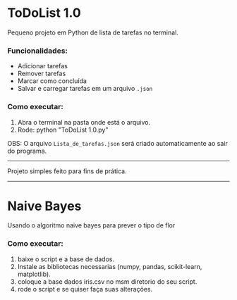 # ToDoList 1.0

Pequeno projeto em Python de lista de tarefas no terminal.

### Funcionalidades:
- Adicionar tarefas
- Remover tarefas
- Marcar como concluída
- Salvar e carregar tarefas em um arquivo `.json`

### Como executar:
1. Abra o terminal na pasta onde está o arquivo.
2. Rode:
python "ToDoList 1.0.py"

OBS: O arquivo `Lista_de_tarefas.json` será criado automaticamente ao sair do programa.

---

Projeto simples feito para fins de prática.

---

# Naive Bayes

Usando o algoritmo naive bayes para prever o tipo de flor

### Como executar:
1. baixe o script e a base de dados.
2. Instale as bibliotecas necessarias (numpy, pandas, scikit-learn, matplotlib).
3. coloque a base dados iris.csv no msm diretorio do seu script.
4. rode o script e se quiser faça suas alterações.
